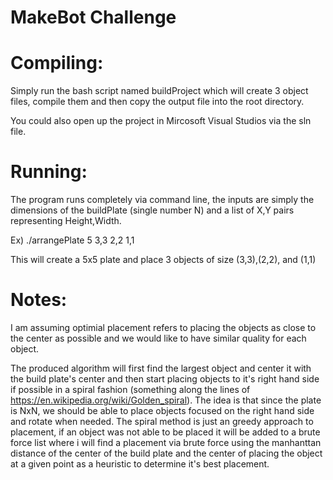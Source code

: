 # MakeBot Challenge

# Compiling: 


  Simply run the bash script named buildProject which will create 3 object files, compile them and then copy the output file into the root directory.


You could also open up the project in Mircosoft Visual Studios via the sln file.

# Running:
  The program runs completely via command line, the inputs are simply the dimensions of the buildPlate (single number N) and a list of X,Y pairs representing Height,Width.
  
  

  Ex) ./arrangePlate 5 3,3 2,2 1,1 
  
  
  This will create a 5x5 plate and place 3 objects of size (3,3),(2,2), and (1,1)



# Notes:
I am assuming optimial placement refers to placing the objects as close to the center as possible and we would like to have similar quality for each object.

The produced algorithm will first find the largest object and center it with the build plate's center and then start placing objects to it's right hand side if possible in a spiral fashion (something along the lines of https://en.wikipedia.org/wiki/Golden_spiral). The idea is that since the plate is NxN, we should be able to place objects focused on the right hand side and rotate when needed. The spiral method is just an greedy approach to placement, if an object was not able to be placed it will be added to a brute force list where i will find a placement via brute force using the manhanttan distance of the center of the build plate and the center of placing the object at a given point as a heuristic to determine it's best placement. 

